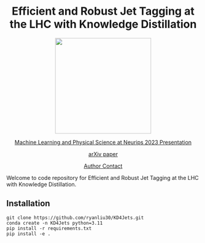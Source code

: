 <div align="center">

# Efficient and Robust Jet Tagging at the LHC with Knowledge Distillation

<figure>
    <img src="https://fastmachinelearning.org/hls4ml/_images/hls4ml_logo.png" width="250"/>
</figure>


[Machine Learning and Physical Science at Neurips 2023 Presentation]()
    
[arXiv paper]()

[Author Contact](mailto:liuryan30@berkeley.edu)

</div>

Welcome to code repository for Efficient and Robust Jet Tagging at the LHC with Knowledge Distillation.

## Installation 
```
git clone https://github.com/ryanliu30/KD4Jets.git
conda create -n KD4Jets python=3.11
pip install -r requirements.txt
pip install -e .
```